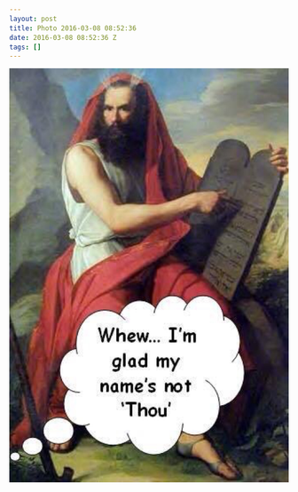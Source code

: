 ```yaml
---
layout: post
title: Photo 2016-03-08 08:52:36
date: 2016-03-08 08:52:36 Z
tags: []
---
```

![](/media/2016/03/140678736444.jpg)
